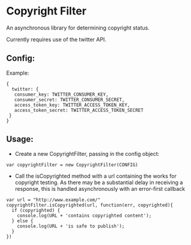 Copyright Filter
================

An asynchronous library for determining copyright status.

Currently requires use of the twitter API.

## Config:

Example:

```
{
  twitter: {
   consumer_key: TWITTER_CONSUMER_KEY,
   consumer_secret: TWITTER_CONSUMER_SECRET,
   access_token_key: TWITTER_ACCESS_TOKEN_KEY,
   access_token_secret: TWITTER_ACCESS_TOKEN_SECRET
 }
}
```

## Usage:

- Create a new CopyrightFilter, passing in the config object:

`var copyrightFilter = new CopyrightFilter(CONFIG)`

- Call the isCopyrighted method with a url containing the works for copyright testing. As there may be a substantial delay in receiving a response, this is handled asynchronously with an error-first callback

```
var url = "http://www.example.com/"
copyrightFilter.isCopyrighted(url, function(err, copyrighted){
  if (copyrighted) {
    console.log(URL + 'contains copyrighted content');
  } else {
    console.log(URL + 'is safe to publish');
  }
})
```
